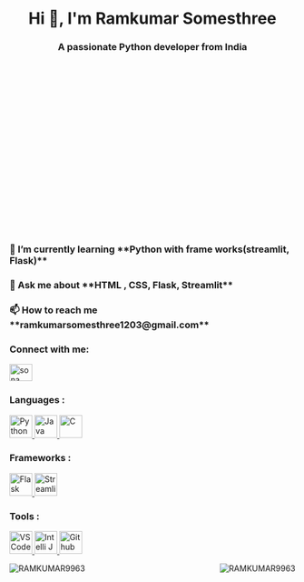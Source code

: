 <div class="header-section" style="height:10%;width: 100%;text-align: center;" align="center">
    <h1 >Hi 👋, I'm Ramkumar Somesthree</h1>
    <h3 >A passionate Python developer from India</h3>
</div>

<div class="hero-top-section"">
 <div class="hero-top-txt">
    <h3> 🌱 I’m currently learning **Python with frame works(streamlit, Flask)** </h3>
    <h3> 💬 Ask me about **HTML , CSS, Flask, Streamlit**
    </h3>
    <h3> 📫 How to reach me **ramkumarsomesthree1203@gmail.com**</h3>
 </div>
 <div class="hero-img-section">
    <!-- <img src="https://cdn.dribbble.com/users/1162077/screenshots/3848914/programmer.gif"  align="right" alt="Coding" width="300> -->
   </div>
</div>
<div class="hero-body-section">
    <div class="social-media-section">
        <h3>Connect with me:</h3>
        <p >
         <a href="https://www.instagram.com/ram_vj1203" target="blank">
            <img align="center" src="https://raw.githubusercontent.com/rahuldkjain/github-profile-readme-generator/master/src/images/icons/Social/instagram.svg" alt="sona code" height="30" width="40" />
         </a>
        </p>
    </div>
    <div class="language-section">
        <h3 align="left">Languages :</h3>
        <p aligh="left">
         <a href="https://www.python.org/" target="_blank" rel="noreferrer"> 
            <img src="https://i.postimg.cc/0QVm2B03/python.png" alt="Python" width="40" height="40"/> 
         </a>
         <a href="https://www.java.com/en/" target="_blank" rel="noreferrer"> 
            <img src="https://i.postimg.cc/VNqsR0SW/Java-Logo.png" alt="Java" width="40" height="40"/> 
         </a>
         <a href="https://www.w3schools.com/c/c_intro.php" target="_blank" rel="noreferrer">
             <img src="https://i.postimg.cc/m2gwWQBh/c.png" alt="C" width="40" height="40"/> 
         </a>
        </p>
    </div>
    <div class="framework-section">
        <h3>Frameworks :</h3>
        <p >
            <a href="https://flask.palletsprojects.com/en/3.0.x/" target="_blank" rel="noreferrer" >
                 <img src="https://i.postimg.cc/cCXP40v3/flask-logo-icon.webp" alt="Flask" width="40" height="40"/> 
            </a> 
            <a href="https://streamlit.io/" target="_blank" rel="noreferrer"> 
                <img src="https://i.postimg.cc/SNjMr4Wt/streamlit.png" alt="Streamlit" width="40" height="40"/> 
            </a>
        </p>
    </div>
    <div class="tools-section">
        <h3 align="left">Tools :</h3>
        <p align="left"> 
            <a href="https://code.visualstudio.com/" target="_blank" rel="noreferrer"> 
                <img src="https://i.postimg.cc/7hc78t3k/visualstudio-code-card.png" alt="VS Code" width="40" height="40"/> 
            </a>  
            <a href="https://www.jetbrains.com/idea/" target="_blank" rel="noreferrer"> 
                <img src="https://i.postimg.cc/g08PvxSq/Intelli-J-IDEA-Icon.png" alt="Intelli J" width="40" height="40"/> 
            </a>  
            <a href="https://github.com/RAMKUMAR9963" target="_blank" rel="noreferrer"> 
                <img src="https://i.postimg.cc/PqjdVb8F/Git-Hub-logo.png" alt="Github" width="40" height="40"/> 
            </a>   
        </p>
    </div>
</div>

<div class="footer-section">
    <p><img align="left" src="https://github-readme-stats.vercel.app/api/top-langs?username=RAMKUMAR9963&show_icons=true&locale=en&layout=compact" alt="RAMKUMAR9963" /></p>
    <p>&nbsp;<img align="right" src="https://github-readme-stats.vercel.app/api?username=RAMKUMAR9963&show_icons=true&locale=en" alt="RAMKUMAR9963" /></p>
</div>
